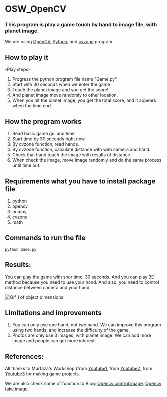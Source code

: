 # OSW_OpenCV
### This program is play a game touch by hand to image file, with planet image.

We are using [OpenCV](https://opencv.org/), [Python](https://www.python.org/), and [cvzone](https://github.com/cvzone/cvzone) program.

## **How to play it**
-Play steps-
1. Progress the python program file name "Game.py"
2. Start with 30 seconds when we enter the game
3. Touch the planet image and you get the score!
4. And planet image move randomly to other location.
5. When you hit the planet image, you get the total score, and it appears when the time end.


## **How the program works**
1. Read basic game gui and time
2. Start time by 30 seconds right now.
3. By cvzone function, read hands.
4. By cvzone function, calculate distance with web camera and hand.
5. Check that hand touch the image with results of distance.
6. When check the image, move image randomly and do the same process until time out.


## **Requirements what you have to install package file**
 1. python
 2. opencv
 3. numpy
 4. cvzone
 5. math

## **Commands to run the file**
```
python Game.py
```

## **Results:**
You can play the game with shor time, 30 seconds. And you can play 3D method because you need to use your hand. And also, you need to control distance between camera and your hand.


![Gif 1 of object dimensions](example1.gif)


## **Limitations and improvements**
1. You can only use one hand, not two hand. We can improve this program using two hands, and increase the difficulty of the game.
2. Photos are only use 3 images, with planet image. We can add more image and people can get more interest.

## **References:**

All thanks to Murtaza's Workshop (from [Youtube1](https://www.youtube.com/watch?v=6DxN8G9vB50&list=PLMoSUbG1Q_r8jFS04rot-3NzidnV54Z2q&index=2), from [Youtube2](https://www.youtube.com/watch?v=3xfOa4yeOb0&t=1135s), from [Youtube3](https://www.youtube.com/watch?v=NGQgRH2_kq8&t=2513s) for making game projects. 

We are also check some of function to Blog: 
[Opencv control image](https://youbidan.tistory.com/19). 
[Opencv take image](https://ansan-survivor.tistory.com/953). 
